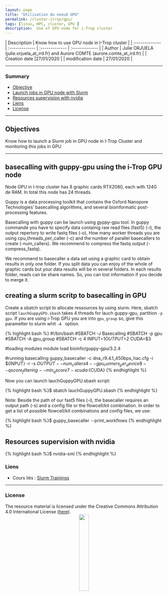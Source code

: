 ```yaml
---
layout: page
title: "Utilisation du noeud GPU"
permalink: /cluster-itrop/gpu/
tags: [linux, HPC, cluster, GPU ]
description:  Use of GPU node for i-Trop cluster
---
```


| Description | Know how to use GPU node in I-Trop cluster |
| :------------- | :------------- | :------------- | :------------- |
| Author | Julie ORJUELA (julie.orjuela_at_ird.fr) and Aurore COMTE (aurore.comte_at_ird.fr) |
| Creation date |27/01/2020 |
| modification date | 27/01/2020 |


-----------------------


### Summary

<!-- TOC depthFrom:2 depthTo:2 withLinks:1 updateOnSave:1 orderedList:0 -->
* [Objective](#part-1)
* [Launch jobs in GPU node with Slurm](#part-2)
* [Resources supervision with nvidia](#part-3)
* [Liens](#liens)
* [License](#license)


-----------------------
<a name="part-1"></a>
## Objectives

Know how to launch a Slurm job in GPU node in I-Trop Cluster and monitoring this jobs in GPU

-------------------------------------------------------------------------------------

<a name="part-2"></a>

## basecalling with guppy-gpu using the i-Trop GPU node

Node GPU in I-trop cluster has 8 graphic cards RTX2080, each with 124G de RAM. In total this node has 24 threads.

Guppy is a data processing toolkit that contains the Oxford Nanopore Technologies’ basecalling algorithms, and several bioinformatic post-processing features.

Basecalling with guppy can be launch using gyppy-gpu tool. In guppy commande you have to specify data containig raw read files (fast5) (-i), the output repertory to write fastq files (-o), How many worker threads you are using cpu_threads_per_caller (-c) and the number of parallel basecallers to create	(-num_callers). We recommend to compress the fastq output (-compress_fastq).

We recommend to basecaller a data set using a graphic card to obtain results in only one folder. If you split data you can enjoy of the whole of graphic cards but your data results will be in several folders. In each results folder, reads can be share names. So, you can lost information if you decide to merge it.

## creating a slurm scritp to basecalling in GPU

Create a sbatch script to allocate ressources by using slurm. Here, sbatch script `lauchGuppyGPU.sbash` takes 4 threads for lauch guppy-gpu, partition `-p gpu`. If you are using i-Trop GPU you are into `gpu_group` so, give this parametter to slurm whit `-A ` option.

{% highlight bash %} 
#!/bin/bash
#SBATCH -J Basecalling
#SBATCH -p gpu
#SBATCH -A gpu_group
#SBATCH -c 4
INPUT=$1
OUTPUT=$2
CUDA=$3

#loading modules
module load bioinfo/guppy-gpu/3.2.4

#running basecalling
guppy_basecaller -c dna_r9.4.1_450bps_hac.cfg -i ${INPUT} -r -s ${OUTPUT} --num_callers 4 --gpu_runners_per_device 8 --qscore_filtering --min_qscore 7 -x cuda:${CUDA}
{% endhighlight %} 

Now you can launch lauchGuppyGPU.sbash script:

{% highlight bash %}$ sbatch lauchGuppyGPU.sbash {% endhighlight %} 
  
Note:
Beside the path of our fast5 files (-i), the basecaller requires an output path (-s) and a config file or the flowcell/kit combination. In order to get a list of possible flowcell/kit combinations and config files, we use:

{% highlight bash %}$ guppy_basecaller --print_workflows {% endhighlight %}

  <a name="part-3"></a>
## Resources supervision with nvidia

{% highlight bash %}$ nvidia-smi {% endhighlight %}


### Liens
<a name="liens"></a>

* Cours liés : [Slurm Trainings](https://southgreenplatform.github.io/tutorials//cluster-itrop/Slurm/)


-----------------------

### License
<a name="license"></a>

<div>
The resource material is licensed under the Creative Commons Attribution 4.0 International License (<a href="http://creativecommons.org/licenses/by-nc-sa/4.0/">here</a>).
<center><img width="25%" class="img-responsive" src="http://creativecommons.org.nz/wp-content/uploads/2012/05/by-nc-sa1.png"/>
</center>
</div>
